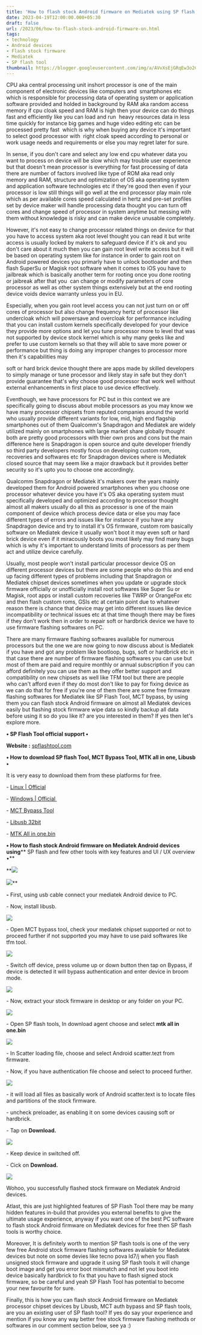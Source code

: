 ```yaml
---
title: 'How to flash stock Android firmware on Mediatek using SP flash tool'
date: 2023-04-19T12:00:00.000+05:30
draft: false
url: /2023/06/how-to-flash-stock-android-firmware-on.html
tags: 
- technology
- Android devices
- Flash stock firmware
- Mediatek
- SP flash tool
thumbnail: https://blogger.googleusercontent.com/img/a/AVvXsEjGRqEw3o2CCQvmdlpi7Yb0RzR0UXCygB08QS0SIIQaJedNFSjBr9i7FTbm3BmGMmUzvhfXZYcryXx1PKjb1KGk8M_6b6l4aIb-amYs4fe6qMixHhxDSJnpnbvSearuhCEIoXMcAuEnCoAgBYVGl4STICAtrGZsq78Nx3d4B2IIXR9jqWvkz0T3-h5J6_a6
---
```


  

  

CPU aka central processing unit inshort processor is one of the main component of electronic devices like computers and  smartphones etc which is responsible for processing data of operating system or application software provided and holded in background by RAM aka random access memory if cpu cloak speed and RAM is high then your device can do things fast and efficiently like you can load and run  heavy resources data in less time quickly for instance big games and huge video editing etc can be processed pretty fast  which is why when buying any device it's important to select good processor with  right cloak speed according to personal or work usage needs and requirements or else you may regret later for sure. 

  

In sense, if you don't care and select any low end cpu whatever data you want to process on device will be slow which may trouble user experience but that doesn't mean processor is everything for fast processing of data there are number of factors involved like type of ROM aka read only memory and RAM, structure and optimization of OS aka operating system and application software technologies etc if they're good then even if your processor is low still things will go well at the end processor play main role which as per available cores speed calculated in hertz and pre-set profiles set by device maker will handle processing data thought you can turn off cores and change speed of processor in system anytime but messing with them without knowledge is risky and can make device unusable completely.

  

However, it's not easy to change processor related things on device for that you have to access system aka root level thought you can read it but write access is usually locked by makers to safeguard device if it's ok and you don't care about it much then you can gain root level write access but it will be based on operating system like for instance in order to gain root on Android powered devices you primarly have to unlock bootloader and then flash SuperSu or Magisk root software when it comes to iOS you have to jailbreak which is basically another term for rooting once you done rooting or jaibreak after that you  can change or modify parameters of core processor as well as other system things extensively but at the end rooting device voids device warranty unless you in EU.

  

Especially, when you gain root level access you can not just turn on or off cores of processor but also change frequency hertz of processor like undercloak which will powersave and overcloak for performance including that you can install custom kernels specifically developed for your device they provide more options and let you tune processor more to level that was not supported by device stock kernel which is why many geeks like and prefer to use custom kernels so that they will able to save more power or performance but thing is doing any improper changes to processor more then it's capabilities may 

soft or hard brick device thought there are apps made by skilled developers to simply manage or tune processor and likely stay in safe but they don't provide guarantee that's why choose good processor that work well without external enhancements in first place to use device effectively.

  

Eventhough, we have processors for PC but in this context we are specifically going to discuss about mobile processors as you may know we have many processor chipsets from reputed companies around the world who usually provide different variants for low, mid, high end flagship smartphones out of them Qualcomm's Snapdragon and Mediatek are widely utilized mainly on smartphones with large market share globally thought both are pretty good processors with thier own pros and cons but the main difference here is Snapdragon is open source and quite developer friendly so third party developers mostly focus on developing custom rom, recoveries and softwares etc for Snapdragon devices where is Mediatek closed source that may seem like a major drawback but it provides better security so it's upto you to choose one accordingly.

  

Qualcomm Snapdragon or Mediatek it's makers over the years mainly developed them for Android powered smartphones when you choose one processor whatever device you have it's OS aka operating system must specifically developed and optimized according to processor thought almost all makers usually do all this as processor is one of the main component of device which process device data or else you may face different types of errors and issues like for instance if you have any Snapdragon device and try to install it's OS firmware, custom rom basically software on Mediatek device it usually won't boot it may even soft or hard brick device even if it miracously boots you most likely may find many bugs which is why it's important to understand limits of processors as per them act and utilize device carefully.

  

Usually, most people won't install particular processor device OS on different processor devices but there are some people who do this and end up facing different types of problems including that Snapdragon or Mediatek chipset devices sometimes when you update or upgrade stock firmware officially or unofficially install root softwares like Super Su or Magisk, root apps or install custom recoveries like TWRP or OrangeFox etc and then flash custom roms, GSIs etc at certain point due to whatever reason there is chance that device may get into different issues like device incompatibility or technical issues etc at that time though there may be fixes if they don't work then in order to repair soft or hardbrick device we have to use firmware flashing softwares on PC.

  

There are many firmware flashing softwares available for numerous processors but the one we are now going to now discuss about is Mediatek if you have and got any problem like bootloop, bugs, soft or hardbrick etc in that case there are number of firmware flashing softwares you can use but most of them are paid and require monthly or annual subscription if you can afford definitely you can use them as they offer better support and compatibility on new chipsets as well like TFM tool but there are people who can't afford even if they do most don't like to pay for fixing device as we can do that for free if you're one of them there are some free firmware flashing softwares for Mediatek like SP Flash Tool, MCT bypass, by using them you can flash stock Android firmware on almost all Mediatek devices easily but flashing stock firmware wipe data so kindly backup all data before using it so do you like it? are you interested in them? If yes then let's explore more.

  

**• SP Flash Tool official support •**

**Website :** [spflashtool.com](http://spflashtool.com)

**• How to download SP flash Tool, MCT Bypass Tool, MTK all in one, Libusb •**

It is very easy to download them from these platforms for free.

  

\- [Linux | Official](https://spflashtool.com/)

\- [Windows | Official ](https://spflashtool.com/)

\- [MCT Bypass Tool](https://t.me/tecnohios/3099)

\- [Libusb 32bit](https://t.me/tecnohios/3118)

\- [MTK All in one.bin](https://t.me/tecnohios/3126)

  

**• How to flash stock Android firmware on Mediatek Android devices** **using**** SP flash and few other tools with key features and UI / UX overview •**

 **![](https://blogger.googleusercontent.com/img/a/AVvXsEiE5K7G8BD2-WXLX2qXqBAN3KCKPl3OGHdWjzuahIlT98lIxn_bVQbInbeV9yNC0F8B5FVuOOsxwGNugXD2Q1uts1maVCAqyGHkNxtH7-D8cRn4j41mqLgzh76-ZWzJhe7oeTXyfy1MM5Wjx00uVi_joW-wOKwUcqgDA8w-oVf5e5m_Oxf3orQRjhVXlRC-) 

 ![](https://blogger.googleusercontent.com/img/a/AVvXsEiifNVc_BmxvS8jR207l0IMqIUKiwcVymn2nM4kb_FLAE8GQu6kniqhFt863fU7Jm5ZBCzrDp79C7qyfK1W71Houy9rN4ALrIM3TbnlQruMT_GaBD5Huz3kd8278WlXWKBUYbOOig-dYR9ilEiuVdumOjB1dO8d424X__9chEhLPUFU00CJzryR4vUTZ3xW)** 

**\-** First, using usb cable connect your mediatek Android device to PC.

  

\- Now, install libusb.

  

 ![](https://blogger.googleusercontent.com/img/a/AVvXsEj7s1t98-YeLTJRMgEfpa7NiB3tN8j7txOboWobZTWc8AM8v57bR5SkiesKryzLo6hYcr2cY0GPzHxdb-3mrfusuTIgwdDxPiZ2tgiadRjtu3YBKtFecxWsdTfqNTUMmGs2GbJYZ9ClFYWNsCpLFQ-BymEs_Dm7rziSsy8AWbxcTNV6yOeB1z8xkK-II9sz) 

  

\- Open MCT bypass tool, check your mediatek chipset supported or not to proceed further if not supported you may have to use paid softwares like tfm tool.

  

 ![](https://blogger.googleusercontent.com/img/a/AVvXsEiC4GfZPPWWxtCHmBSi24vXSKL5rZUpeGebJTgPhKZfT1fBGJ7KmOBf_CMffT-RYMasmg9_vYNfZNKmh2IO6Isl7BlYBS4ccAsfhn3qW9PcMEVxg3mn5TfZ2Gu_hGmwgJlBMUOHXXrJPSJ-V2u8DMiBMsIyMJRy-Xr13oldLirm7j6LldWrMLXx_7lafkZz) 

  

\- Switch off device, press volume up or down button then tap on Bypass, if device is detected it will bypass authentication and enter device in broom mode.

  

 ![](https://blogger.googleusercontent.com/img/a/AVvXsEi9Tai755KAXIM9tWQyOoXLX_glJzQx_enDAeQeLTijjVAGpk8RLLdz_lIVfic_RV9xXRXzyeS53QbEGjdyje0BDaX6BLSDsDleKZK3VCnLa5znG029Mb76atR3YgYKWrXXNrnShCafmd633QY1BRF2DnoEgZ_pTzZjjD_w3go7CU8eeX-RqhsV3xCVDVar) 

  

\- Now, extract your stock firmware in desktop or any folder on your PC.

  

 ![](https://blogger.googleusercontent.com/img/a/AVvXsEhQYB1Hkk5CD2QWcSZDQ5LXnmrdzHhtsq_Pw5rI-Gr810bXO9R6gB4OsFkOnlP15-ySJv_rlLB4BpEa1y7Q5weiha8S512tMlTAmNS4LDXtFdFeECw_qQU5VZqbhXhcsVl9WtZDqli7FWRNHcFys2auaMv1xP2-ZUMBRIEPAcuPBfopN10wUpKFJsLqpOHA) 

  

\- Open SP flash tools, In download agent choose and select **mtk all in one.bin**

 **![](https://blogger.googleusercontent.com/img/a/AVvXsEhD_qs4LwNWnCvgCg3mYDogfFOp_Qqv8VVTfm9l9TGNGlLps75iwKHtQDcDQWELZkXI2ECKgCeiPqFhPB9PGWurXiB1O3fTNRm6kI5SGvc8TnopO2XnpZml1iNxg3fkCXXjlLgvsdpmLJ-132Ce7idauIrbTbTiRrqGrlisNR7QCOZAhhLVspdcnWh6liw9)** 

  

\- In Scatter loading file, choose and select Android scatter.tezt from firmware.

  

\- Now, if you have authentication file choose and select to proceed further.

  

 ![](https://blogger.googleusercontent.com/img/a/AVvXsEgKagM3fjW2h8p_z7LumXHworkXAfCFKgEI3bbbC_ERiD4Ya1e0dhIqFoPxzYi2aNBpd7W351eUoMSyuCG-53CJx-fC4Xy_kHyMuVqCb7UTK9dphiVs06iYztyn3UGJild8YW1bwwyz6xmV3E26TcuOri3bpS8xElTZv1yBxLRkDx8i5OwQdpaRds6IclPh) 

  

\- it will load all files as basically work of Android scatter.text is to locate files and partitions of the stock firmware.

  

\- uncheck preloader, as enabling it on some devices causing soft or hardbrick.

  

\- Tap on **Download.**

 **![](https://blogger.googleusercontent.com/img/a/AVvXsEh54AzIetu636aNvmDPhKHASQ5HoPgP49PC_g38JK7IA3ofekE5HfmSTWy2cguHMP7ZuzAc45H03nxYxw2ukqbkEDYsgvrCTcMKxv5ogzsYOLErYAF0TjUhT53qGd5JQEAyQl9H95c2K-QUYBe5zZuiuXDRGqx1UDlQKumH3PqerZg_ELbcDhORexmsKsnd)** 

\- Keep device in switched off.

  

\- Cick on **Download.**

  

 ![](https://blogger.googleusercontent.com/img/a/AVvXsEgXPuYOrXtPQ9SE3j29T57vJXv6GL-ciwgvR_0YxJKQ5KSq0rVUYHhNVUEySNkDBDf2z8h8yZP5BCU6aGG0_8VrbDbFfDH4L6rIfDLzCYu67-AbvVikpKlDYXSRudnAIbto0yd2mw75jiC1CGfJ8e8Akg3es01wU56RhGflfW9ferey1-WtSJtgOaSg3ZW4) 

  

Wohoo, you successfully flashed stock firmware on Mediatek Android devices.

  

Atlast, this are just highlighted features of SP Flash Tool there may be many hidden features in-build that provides you external benefits to give the ultimate usage experience, anyway if you want one of the best PC software to flash stock Android firmware on Mediatek devices for free then SP flash tools is worthy choice.

  

Moreover, It is definitely worth to mention SP flash tools is one of the very few free Android stock firmware flashing softwares available for Mediatek devices but note on some devies like tecno pova ld7/j when you flash unsigned stock firmware and upgrade it using SP flash tools it will change boot image and get you error boot mismatch and not let you boot into device basically hardbrick to fix that you have to flash signed stock firmware, so be careful and yeah SP Flash Tool has potential to become your new favourite for sure.  

  

Finally, this is how you can flash stock Android firmware on Mediatek processor chipset devices by Libusb, MCT auth bypass and SP flash tools, are you an existing user of SP flash tool? If yes do say your experience and mention if you know any way better free stock firmware flashing methods or softwares in our comment section below, see ya :)